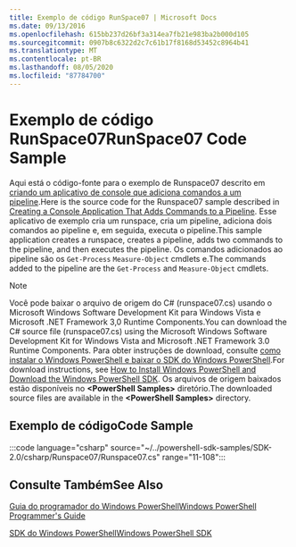 ```yaml
---
title: Exemplo de código RunSpace07 | Microsoft Docs
ms.date: 09/13/2016
ms.openlocfilehash: 615bb237d26bf3a314ea7fb21e983ba2b000d105
ms.sourcegitcommit: 0907b8c6322d2c7c61b17f8168d53452c8964b41
ms.translationtype: MT
ms.contentlocale: pt-BR
ms.lasthandoff: 08/05/2020
ms.locfileid: "87784700"
---
```

# <a name="runspace07-code-sample"></a><span data-ttu-id="5ace8-102">Exemplo de código RunSpace07</span><span class="sxs-lookup"><span data-stu-id="5ace8-102">RunSpace07 Code Sample</span></span>

<span data-ttu-id="5ace8-103">Aqui está o código-fonte para o exemplo de Runspace07 descrito em [criando um aplicativo de console que adiciona comandos a um pipeline](https://msdn.microsoft.com/01eb7808-e97b-4905-80be-9e2fa38c262e).</span><span class="sxs-lookup"><span data-stu-id="5ace8-103">Here is the source code for the Runspace07 sample described in [Creating a Console Application That Adds Commands to a Pipeline](https://msdn.microsoft.com/01eb7808-e97b-4905-80be-9e2fa38c262e).</span></span>
<span data-ttu-id="5ace8-104">Esse aplicativo de exemplo cria um runspace, cria um pipeline, adiciona dois comandos ao pipeline e, em seguida, executa o pipeline.</span><span class="sxs-lookup"><span data-stu-id="5ace8-104">This sample application creates a runspace, creates a pipeline, adds two commands to the pipeline, and then executes the pipeline.</span></span> <span data-ttu-id="5ace8-105">Os comandos adicionados ao pipeline são os `Get-Process` `Measure-Object` cmdlets e.</span><span class="sxs-lookup"><span data-stu-id="5ace8-105">The commands added to the pipeline are the `Get-Process` and `Measure-Object` cmdlets.</span></span>

> [!NOTE]
> <span data-ttu-id="5ace8-106">Você pode baixar o arquivo de origem do C# (runspace07.cs) usando o Microsoft Windows Software Development Kit para Windows Vista e Microsoft .NET Framework 3,0 Runtime Components.</span><span class="sxs-lookup"><span data-stu-id="5ace8-106">You can download the C# source file (runspace07.cs) using the Microsoft Windows Software Development Kit for Windows Vista and Microsoft .NET Framework 3.0 Runtime Components.</span></span> <span data-ttu-id="5ace8-107">Para obter instruções de download, consulte [como instalar o Windows PowerShell e baixar o SDK do Windows PowerShell](/powershell/scripting/developer/installing-the-windows-powershell-sdk).</span><span class="sxs-lookup"><span data-stu-id="5ace8-107">For download instructions, see [How to Install Windows PowerShell and Download the Windows PowerShell SDK](/powershell/scripting/developer/installing-the-windows-powershell-sdk).</span></span>
> <span data-ttu-id="5ace8-108">Os arquivos de origem baixados estão disponíveis no **\<PowerShell Samples>** diretório.</span><span class="sxs-lookup"><span data-stu-id="5ace8-108">The downloaded source files are available in the **\<PowerShell Samples>** directory.</span></span>

## <a name="code-sample"></a><span data-ttu-id="5ace8-109">Exemplo de código</span><span class="sxs-lookup"><span data-stu-id="5ace8-109">Code Sample</span></span>

:::code language="csharp" source="~/../powershell-sdk-samples/SDK-2.0/csharp/Runspace07/Runspace07.cs" range="11-108":::

## <a name="see-also"></a><span data-ttu-id="5ace8-110">Consulte Também</span><span class="sxs-lookup"><span data-stu-id="5ace8-110">See Also</span></span>

[<span data-ttu-id="5ace8-111">Guia do programador do Windows PowerShell</span><span class="sxs-lookup"><span data-stu-id="5ace8-111">Windows PowerShell Programmer's Guide</span></span>](./windows-powershell-programmer-s-guide.md)

[<span data-ttu-id="5ace8-112">SDK do Windows PowerShell</span><span class="sxs-lookup"><span data-stu-id="5ace8-112">Windows PowerShell SDK</span></span>](../windows-powershell-reference.md)
